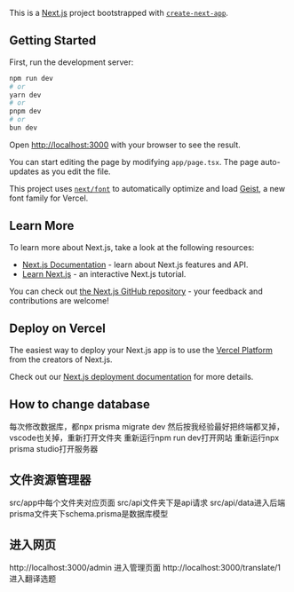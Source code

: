 This is a [Next.js](https://nextjs.org) project bootstrapped with [`create-next-app`](https://nextjs.org/docs/app/api-reference/cli/create-next-app).

## Getting Started

First, run the development server:

```bash
npm run dev
# or
yarn dev
# or
pnpm dev
# or
bun dev
```

Open [http://localhost:3000](http://localhost:3000) with your browser to see the result.

You can start editing the page by modifying `app/page.tsx`. The page auto-updates as you edit the file.

This project uses [`next/font`](https://nextjs.org/docs/app/building-your-application/optimizing/fonts) to automatically optimize and load [Geist](https://vercel.com/font), a new font family for Vercel.

## Learn More

To learn more about Next.js, take a look at the following resources:

- [Next.js Documentation](https://nextjs.org/docs) - learn about Next.js features and API.
- [Learn Next.js](https://nextjs.org/learn) - an interactive Next.js tutorial.

You can check out [the Next.js GitHub repository](https://github.com/vercel/next.js) - your feedback and contributions are welcome!

## Deploy on Vercel

The easiest way to deploy your Next.js app is to use the [Vercel Platform](https://vercel.com/new?utm_medium=default-template&filter=next.js&utm_source=create-next-app&utm_campaign=create-next-app-readme) from the creators of Next.js.

Check out our [Next.js deployment documentation](https://nextjs.org/docs/app/building-your-application/deploying) for more details.

## How to change database
每次修改数据库，都npx prisma migrate dev
然后按我经验最好把终端都叉掉，vscode也关掉，重新打开文件夹
重新运行npm run dev打开网站
重新运行npx prisma studio打开服务器

## 文件资源管理器
src/app中每个文件夹对应页面
src/api文件夹下是api请求
src/api/data进入后端
prisma文件夹下schema.prisma是数据库模型

## 进入网页
http://localhost:3000/admin 进入管理页面
http://localhost:3000/translate/1 进入翻译选题